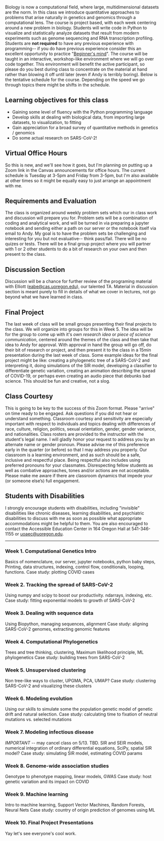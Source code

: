 

Biology is now a computational field, where large, multidimensional datasets are the norm. In this 
class we introduce quantitative approaches to problems that arise naturally in genetics and genomics
through a computational lens. The course is project based, with each week centering around a new
problem in biology. Students will write code in Python to visualize and statistically analyze datasets
that result from modern experiments such as genome sequencing and RNA transcription profiling. 
Students are **not required** to have any previous experience with programming-- if you do have previous experience
consider this an excellent opportunity to practice "[Beginner's mind](https://en.wikipedia.org/wiki/Shoshin)". 
The course will be taught in an interactive, workshop-like environment where we will go over code together.
This environment will benefit the active participant, so please do you best during class to concentrate on the
material at hand rather than blowing it off until later (even if Andy is terribly boring). 
Below is the tentative schedule for the course. Depending on the speed we go through topics there might
be shifts in the schedule.

## Learning objectives for this class
* Gaining some level of fluency with the Python programming language
* Develop skills at dealing with biological data, from importing large datasets, to visualization, to fitting
* Gain appreciation for a broad survey of quantitative methods in genetics / genomics
* Do some actual research on SARS-CoV-2!

## Virtual Office Hours
So this is new, and we'll see how it goes, but I'm planning on putting up a Zoom link in
the Canvas announcements for office hours. The current schedule is Tuesday at 3-5pm and
Friday from 3-5pm, but I'm also available at other times so it might be equally easy to 
just arrange an appointment with me.
 
## Requirements and Evaluation
The class is organized around weekly problem sets which our in class work and discussion will prepare you
for. Problem sets will be a combination of coding and analytical work, and will be turned in via preparing
a jupyter notebook and sending either a path on our server or the notebook itself via email to Andy. My goal
is to have the problem sets be challenging and interesting for you but not evaluative-- think pass/fail. 
There will be no quizes or tests. There will be a final group project where you will partner with 1 or 2
other students to do a bit of research on your own and then present to the class.

## Discussion Section
Discussion will be a chance for further review of the programing material with Elliott (<eabe@cas.uoregon.edu>), our talented TA. Material
in discussion section is meant purely to fill in details of what we cover in lectures, not go beyond what we have learned
in class.

## Final Project
The last week of class will be small groups presenting their final projects to the class. We will organize into groups
for this in Week 5. The idea will be for the group to come up with it's _own research idea_ or _piece of science communication_, centered around the themes
of the class and then take that idea to Andy for approval. With approval in hand the group will go off, do their bit 
of research or project, and then present it to the class in a 15min presentation during the last week of class. Some example ideas
for the final project might be like: creating a phylogenetic tree of a SARS-CoV-2 and interpreting it, doing simulations
of the SIR model, developing a classifier to differentiate genetic variation, creating an animation describing the spread of COVID-19, or perhaps even creating an audio piece that debunks bad science. This should be fun and creative, not a slog.

## Class Courtesy 
This is going to be key to the success of this Zoom format. Please "arrive" on time ready to be engaged. Ask questions if you did not hear or understand something.
Classroom courtesy and sensitivity are especially important with respect to individuals and topics dealing with differences of race, culture, religion, politics, sexual orientation, gender, gender variance, and nationalities. Class rosters are provided to the instructor with the student's legal name. I will gladly honor your request to address you by an alternate name or gender pronoun. Please advise me of this preference early in the quarter (or before) so that I may address you properly.
Our classroom is a learning environment, and as such should be a safe, inclusive and respectful place. Being respectful also includes using preferred pronouns for your classmates. Disrespecting fellow students as well as combative approaches, tones and/or actions are not acceptable. Please make me aware if there are classroom dynamics that impede your (or someone else’s) full engagement.

## Students with Disabilities
I strongly encourage students with disabilities, including 
"invisible" disabilities like chronic diseases, learning disabilities, and psychiatric
disabilities to discuss with me as soon as possible what appropriate accommodations might be helpful to them.
You are also encouraged to contact the Accessible Education Center in 164 Oregon Hall at 541-346-1155 or uoaec@uoregon.edu.

---------------------------------------------------------------------------------------------------------

### Week 1. Computational Genetics Intro
Basics of nomenclature, our server, jupyter notebooks, python baby steps,
Printing, data structures, indexing, control flow, conditionals, looping, 
functions. Case study: plotting COVID cases

### Week 2. Tracking the spread of SARS-CoV-2
Using numpy and scipy to boost our productivity. ndarrays, indexing, etc.
Case study: fitting exponential models to growth of SARS-CoV-2

### Week 3. Dealing with sequence data
Using Biopython, managing sequences, alignment
Case study: aligning SARS-CoV-2 genomes, extracting genomic features

### Week 4. Computational Phylogenetics
Trees and tree thinking, clustering, Maximum likelihood principle, ML phylogenetics
Case study: building trees from SARS-CoV-2


### Week 5. Unsupervised clustering
Non tree-like ways to cluster, UPGMA, PCA, UMAP?
Case study: clustering SARS-CoV-2 and visualizing these clusters

### Week 6. Modeling evolution
Using our skills to simulate some the population genetic model of genetic drift
and natural selection. 
Case study: calculating time to fixation of neutral mutations vs. selected mutations

### Week 7. Modeling infectious disease
*IMPORTANT* -- may cancel class on 5/13. TBD.
SIR and SEIR models, numerical integration of ordinary differential equations, SciPy,
spatial SIR model?
Case study: simulating SIR model, estimating COVID params


### Week 8. Genome-wide association studies
Genotype to phenotype mapping, linear models, GWAS
Case study: host genetic variation and its impact on COVID

### Week 9. Machine learning
Intro to machine learning, Support Vector Machines, Random Forests, Neural Nets
Case study: country of origin prediction of genomes using ML

### Week 10. Final Project Presentations
Yay let's see everyone's cool work.





